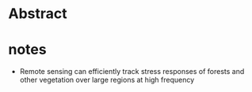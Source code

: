 # Abstract 

# notes 
* Remote sensing can efficiently track stress responses of forests and other vegetation over large regions at high frequency